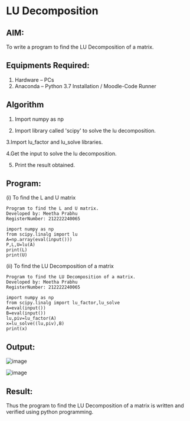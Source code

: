 # LU Decomposition 

## AIM:
To write a program to find the LU Decomposition of a matrix.

## Equipments Required:
1. Hardware – PCs
2. Anaconda – Python 3.7 Installation / Moodle-Code Runner

## Algorithm
1. Import numpy as np

2. Import library called 'scipy' to solve the lu decomposition.

3.Import lu_factor and lu_solve libraries. 

4.Get the input to solve the lu decomposition.

5. Print the result obtained.

## Program:
(i) To find the L and U matrix
```
Program to find the L and U matrix.
Developed by: Meetha Prabhu
RegisterNumber: 212222240065

import numpy as np
from scipy.linalg import lu
A=np.array(eval(input()))
P,L,U=lu(A)
print(L)
print(U)
```
(ii) To find the LU Decomposition of a matrix
```
Program to find the LU Decomposition of a matrix.
Developed by: Meetha Prabhu
RegisterNumber: 212222240065

import numpy as np
from scipy.linalg import lu_factor,lu_solve
A=eval(input())
B=eval(input())
lu,piv=lu_factor(A)
x=lu_solve((lu,piv),B)
print(x)
```

## Output:
![image](https://user-images.githubusercontent.com/119401038/232712379-0f38af5d-66bd-4083-9db0-41a51455c664.png)

![image](https://user-images.githubusercontent.com/119401038/232712488-c1a8c6bc-beda-4464-91d0-9f6449991c20.png)

## Result:
Thus the program to find the LU Decomposition of a matrix is written and verified using python programming.

